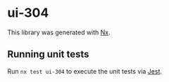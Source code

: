 # ui-304

This library was generated with [Nx](https://nx.dev).

## Running unit tests

Run `nx test ui-304` to execute the unit tests via [Jest](https://jestjs.io).
